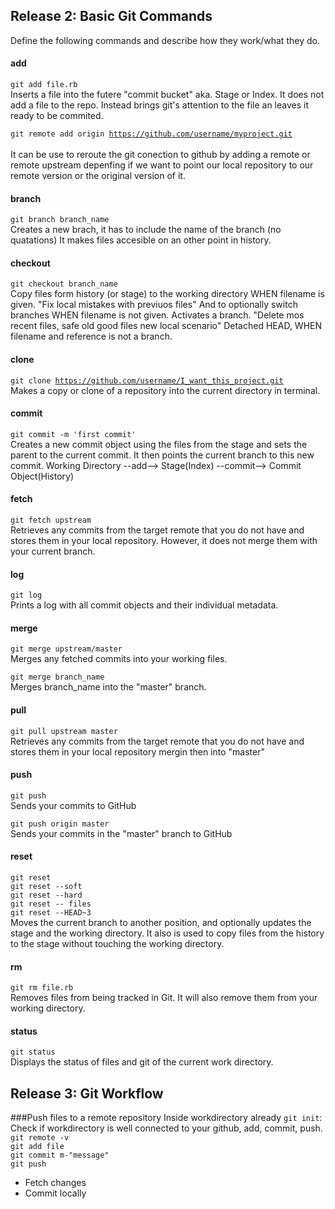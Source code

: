 ## Release 2: Basic Git Commands
Define the following commands and describe how they work/what they do.


#### add
<code>git add file.rb</code>   
Inserts a file into the futere "commit bucket" aka. Stage or Index.
It does not add a file to the repo. Instead brings git's attention to the file an leaves it ready to be commited.

<code>git remote add origin https://github.com/username/myproject.git </code>  
It can be use to reroute the git conection to github by adding a remote or remote upstream depenfing if we want to point our local repository to our remote version or the original version of it.

#### branch
<code>git branch branch_name</code>  
Creates a new brach, it has to include the name of the branch (no quatations)
It makes files accesible on an other point in history.

#### checkout
<code>git checkout branch_name</code>  
Copy files form history (or stage) to the working directory WHEN filename is given. "Fix local mistakes with previuos files"
And to optionally switch branches WHEN filename is not given. Activates a branch. "Delete mos recent files, safe old good files new local scenario"
Detached HEAD, WHEN filename and reference is not a branch.

#### clone
<code>git clone https://github.com/username/I_want_this_project.git</code>  
Makes a copy or clone of a repository into the current directory in terminal.

#### commit
<code>git commit -m 'first commit'</code>  
Creates a new commit object using the files from the stage and sets the parent to the current commit. It then points the current branch to this new commit.
Working Directory --add--> Stage(Index) --commit--> Commit Object(History)

#### fetch
<code>git fetch upstream</code>  
Retrieves any commits from the target remote that you do not have and stores them in your local repository. However, it does not merge them with your current branch.

#### log
<code>git log</code>  
Prints a log with all commit objects and their individual metadata.

#### merge
<code>git merge upstream/master</code>   
Merges any fetched commits into your working files.

<code>git merge branch_name</code>  
Merges branch_name into the "master" branch.

#### pull
<code>git pull upstream master</code>  
Retrieves any commits from the target remote that you do not have and stores them in your local repository mergin then into "master"

#### push
<code>git push</code>  
Sends your commits to GitHub

<code>git push origin master</code>  
Sends your commits in the "master" branch to GitHub

#### reset
<code>git reset</code>  
<code>git reset --soft</code>  
<code>git reset --hard</code>  
<code>git reset -- files</code>  
<code>git reset --HEAD~3</code>  
Moves the current branch to another position, and optionally updates the stage and the working directory. It also is used to copy files from the history to the stage without touching the working directory.


#### rm
<code>git rm file.rb</code>  
Removes files from being tracked in Git. It will also remove them from your working directory. 

#### status
<code>git status</code>  
Displays the status of files and git of the current work directory.

## Release 3: Git Workflow

###Push files to a remote repository
Inside workdirectory already <code>git init</code>:
Check if workdirectory is well connected to your github, add, commit, push.  
<code>git remote -v</code>  
<code>git add file</code>  
<code>git commit m-"message"</code>  
<code>git push</code>  




- Fetch changes
- Commit locally